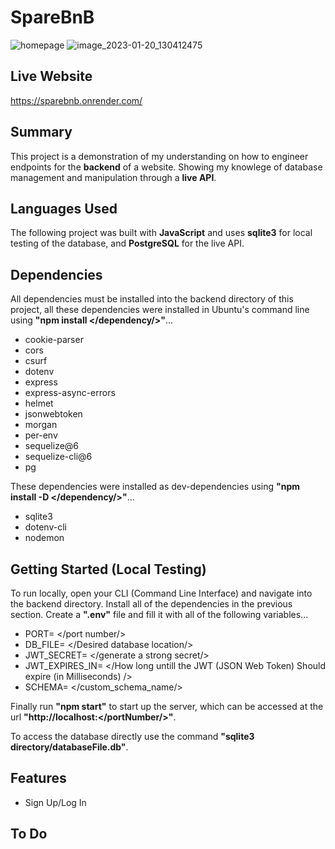 # SpareBnB

![homepage](https://user-images.githubusercontent.com/106848904/213801860-edde9800-ae0e-4c6c-b368-598f115c20c5.png)
![image_2023-01-20_130412475](https://user-images.githubusercontent.com/106848904/213804882-9692cef2-c60b-4424-8578-41bebe5b947d.png)


## Live Website
https://sparebnb.onrender.com/

## Summary

This project is a demonstration of my understanding on how to engineer endpoints for the **backend** of a website. Showing my knowlege of database management and manipulation through a **live API**.

## Languages Used

The following project was built with **JavaScript** and uses **sqlite3** for  local testing of the database, and **PostgreSQL** for the live API.

## Dependencies

All dependencies must be installed into the backend directory of this project, all these dependencies were installed in Ubuntu's command line using **"npm install </dependency/>"**...

 - cookie-parser
 - cors
 - csurf
 - dotenv
 - express
 - express-async-errors
 - helmet
 - jsonwebtoken
 - morgan
 - per-env
 - sequelize@6
 - sequelize-cli@6
 - pg

These dependencies were installed as dev-dependencies using **"npm install -D </dependency/>"**...

 - sqlite3
 - dotenv-cli
 - nodemon

## Getting Started (Local Testing)

To run locally, open your CLI (Command Line Interface) and navigate into the backend directory. Install all of the dependencies in the previous section. Create a **".env"** file and fill it with all of the following variables...

 - PORT= </port number/>
 - DB_FILE= </Desired database location/>
 - JWT_SECRET= </generate a strong secret/>
 - JWT_EXPIRES_IN= </How long untill the JWT (JSON Web Token) Should expire (in Milliseconds) />
 - SCHEMA= </custom_schema_name/>

Finally run **"npm start"** to start up the server, which can be accessed at the url **"http://localhost:</portNumber/>"**.

To access the database directly use the command **"sqlite3 directory/databaseFile.db"**.

## Features

 - Sign Up/Log In

## To Do
